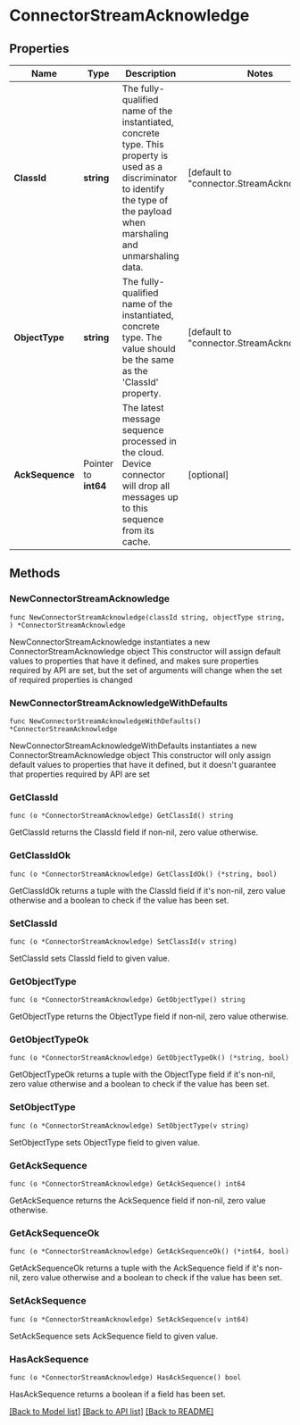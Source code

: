 # ConnectorStreamAcknowledge

## Properties

Name | Type | Description | Notes
------------ | ------------- | ------------- | -------------
**ClassId** | **string** | The fully-qualified name of the instantiated, concrete type. This property is used as a discriminator to identify the type of the payload when marshaling and unmarshaling data. | [default to "connector.StreamAcknowledge"]
**ObjectType** | **string** | The fully-qualified name of the instantiated, concrete type. The value should be the same as the &#39;ClassId&#39; property. | [default to "connector.StreamAcknowledge"]
**AckSequence** | Pointer to **int64** | The latest message sequence processed in the cloud. Device connector will drop all messages up to this sequence from its cache. | [optional] 

## Methods

### NewConnectorStreamAcknowledge

`func NewConnectorStreamAcknowledge(classId string, objectType string, ) *ConnectorStreamAcknowledge`

NewConnectorStreamAcknowledge instantiates a new ConnectorStreamAcknowledge object
This constructor will assign default values to properties that have it defined,
and makes sure properties required by API are set, but the set of arguments
will change when the set of required properties is changed

### NewConnectorStreamAcknowledgeWithDefaults

`func NewConnectorStreamAcknowledgeWithDefaults() *ConnectorStreamAcknowledge`

NewConnectorStreamAcknowledgeWithDefaults instantiates a new ConnectorStreamAcknowledge object
This constructor will only assign default values to properties that have it defined,
but it doesn't guarantee that properties required by API are set

### GetClassId

`func (o *ConnectorStreamAcknowledge) GetClassId() string`

GetClassId returns the ClassId field if non-nil, zero value otherwise.

### GetClassIdOk

`func (o *ConnectorStreamAcknowledge) GetClassIdOk() (*string, bool)`

GetClassIdOk returns a tuple with the ClassId field if it's non-nil, zero value otherwise
and a boolean to check if the value has been set.

### SetClassId

`func (o *ConnectorStreamAcknowledge) SetClassId(v string)`

SetClassId sets ClassId field to given value.


### GetObjectType

`func (o *ConnectorStreamAcknowledge) GetObjectType() string`

GetObjectType returns the ObjectType field if non-nil, zero value otherwise.

### GetObjectTypeOk

`func (o *ConnectorStreamAcknowledge) GetObjectTypeOk() (*string, bool)`

GetObjectTypeOk returns a tuple with the ObjectType field if it's non-nil, zero value otherwise
and a boolean to check if the value has been set.

### SetObjectType

`func (o *ConnectorStreamAcknowledge) SetObjectType(v string)`

SetObjectType sets ObjectType field to given value.


### GetAckSequence

`func (o *ConnectorStreamAcknowledge) GetAckSequence() int64`

GetAckSequence returns the AckSequence field if non-nil, zero value otherwise.

### GetAckSequenceOk

`func (o *ConnectorStreamAcknowledge) GetAckSequenceOk() (*int64, bool)`

GetAckSequenceOk returns a tuple with the AckSequence field if it's non-nil, zero value otherwise
and a boolean to check if the value has been set.

### SetAckSequence

`func (o *ConnectorStreamAcknowledge) SetAckSequence(v int64)`

SetAckSequence sets AckSequence field to given value.

### HasAckSequence

`func (o *ConnectorStreamAcknowledge) HasAckSequence() bool`

HasAckSequence returns a boolean if a field has been set.


[[Back to Model list]](../README.md#documentation-for-models) [[Back to API list]](../README.md#documentation-for-api-endpoints) [[Back to README]](../README.md)



